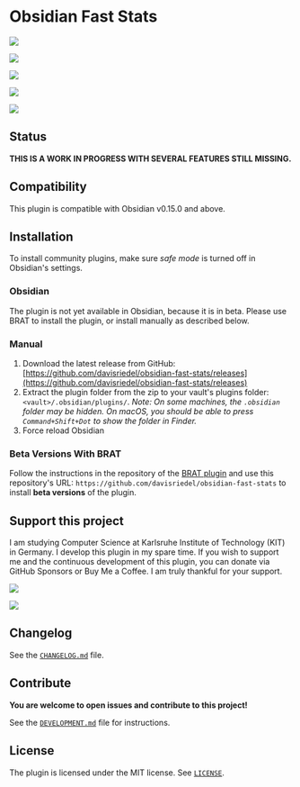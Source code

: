 # Obsidian Fast Stats

<!-- markdownlint-disable-next-line -->
[![](https://img.shields.io/badge/Obsidian-%23483699.svg?style=for-the-badge\&logo=obsidian\&logoColor=white)](https://obsidian.md/)
<!-- markdownlint-disable-next-line -->
[![](https://img.shields.io/badge/typescript-%23007ACC.svg?style=for-the-badge\&logo=typescript\&logoColor=white)](https://www.typescriptlang.org/)
<!-- markdownlint-disable-next-line -->
[![](https://img.shields.io/badge/Version-0.0.11-blue?style=for-the-badge)](https://github.com/davisriedel/obsidian-fast-stats/releases)
<!-- markdownlint-disable-next-line -->
[![](https://img.shields.io/badge/Buy%20Me%20a%20Coffee-ffdd00?style=for-the-badge\&logo=buy-me-a-coffee\&logoColor=black)](https://www.buymeacoffee.com/davis.riedel)
<!-- markdownlint-disable-next-line -->
[![](https://img.shields.io/badge/sponsor-30363D?style=for-the-badge\&logo=GitHub-Sponsors\&logoColor=#EA4AAA)](https://github.com/sponsors/davisriedel)

## Status

**THIS IS A WORK IN PROGRESS WITH SEVERAL FEATURES STILL MISSING.**

## Compatibility

This plugin is compatible with Obsidian v0.15.0 and above.

## Installation

To install community plugins, make sure _safe mode_ is turned off in Obsidian's settings.

### Obsidian

The plugin is not yet available in Obsidian, because it is in beta. Please use BRAT to install the plugin, or install manually as described below.
<!-- You can install this plugin within Obsidian by doing the following: -->
<!---->
<!-- - Go to Settings > Community Plugins > Browse -->
<!-- - Search for “Obsidian Fast Stats” -->
<!-- - Click Install -->
<!-- - Click Enable -->

### Manual

1. Download the latest release from GitHub: [https://github.com/davisriedel/obsidian-fast-stats/releases](https://github.com/davisriedel/obsidian-fast-stats/releases)
2. Extract the plugin folder from the zip to your vault's plugins folder: `<vault>/.obsidian/plugins/`. _Note: On some machines, the `.obsidian` folder may be hidden. On macOS, you should be able to press `Command+Shift+Dot` to show the folder in Finder._
3. Force reload Obsidian

### Beta Versions With BRAT

Follow the instructions in the repository of the [BRAT plugin](https://github.com/TfTHacker/obsidian42-brat#Quick-Guide-for-using-BRAT) and use this repository's URL: `https://github.com/davisriedel/obsidian-fast-stats` to install **beta versions** of the plugin.

## Support this project

I am studying Computer Science at Karlsruhe Institute of Technology (KIT) in Germany. I develop this plugin in my spare time. If you wish to support me and the continuous development of this plugin, you can donate via GitHub Sponsors or Buy Me a Coffee. I am truly thankful for your support.

<!-- markdownlint-disable-next-line -->
[![](https://img.shields.io/badge/Buy%20Me%20a%20Coffee-ffdd00?style=for-the-badge\&logo=buy-me-a-coffee\&logoColor=black)](https://www.buymeacoffee.com/davis.riedel)
<!-- markdownlint-disable-next-line -->
[![](https://img.shields.io/badge/sponsor-30363D?style=for-the-badge\&logo=GitHub-Sponsors\&logoColor=#EA4AAA)](https://github.com/sponsors/davisriedel)

## Changelog

See the [`CHANGELOG.md`](CHANGELOG.md) file.

## Contribute

**You are welcome to open issues and contribute to this project!**

See the [`DEVELOPMENT.md`](DEVELOPMENT.md) file for instructions.

## License

The plugin is licensed under the MIT license. See [`LICENSE`](LICENSE).
